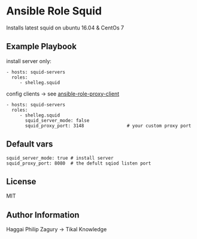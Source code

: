 Ansible Role Squid
==================

Installs latest squid on ubuntu 16.04 & CentOs 7

Example Playbook
----------------

install server only:

    - hosts: squid-servers
      roles:
         - shelleg.squid
         
config clients -> see [ansible-role-proxy-client]()

    - hosts: squid-servers
      roles:
         - shelleg.squid
           squid_server_mode: false
           squid_proxy_port: 3148                # your custom proxy port
           
Default vars
------------
```
squid_server_mode: true # install server
squid_proxy_port: 8080  # the defult sqiod listen port

```


License
-------

MIT

Author Information
------------------

Haggai Philip Zagury -> Tikal Knowledge
